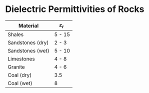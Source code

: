 # Dielectric Permittivities of Rocks

| **Material**     | *ε*<sub>*r*</sub>  |
|------------------|--------------------|
| Shales           | 5 - 15             |
| Sandstones (dry) | 2 - 3              |
| Sandstones (wet) | 5 - 10             |
| Limestones       | 4 - 8              |
| Granite          | 4 - 6              |
| Coal (dry)       | 3.5                |
| Coal (wet)       | 8                  |
